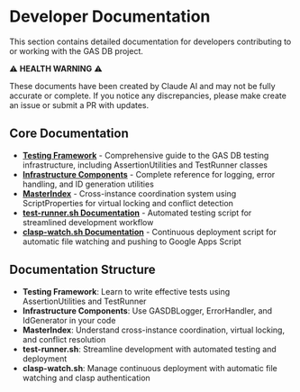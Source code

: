 # Developer Documentation

This section contains detailed documentation for developers contributing to or working with the GAS DB project.

⚠️ **HEALTH WARNING** ⚠️

These documents have been created by Claude AI and may not be fully accurate or complete. If you notice any discrepancies, please make create an issue or submit a PR with updates.

## Core Documentation

- [**Testing Framework**](./Testing_Framework.md) - Comprehensive guide to the GAS DB testing infrastructure, including AssertionUtilities and TestRunner classes
- [**Infrastructure Components**](./Infrastructure_Components.md) - Complete reference for logging, error handling, and ID generation utilities
- [**MasterIndex**](./MasterIndex.md) - Cross-instance coordination system using ScriptProperties for virtual locking and conflict detection
- [**test-runner.sh Documentation**](./test-runner.sh.md) - Automated testing script for streamlined development workflow
- [**clasp-watch.sh Documentation**](./clasp-watch.sh.md) - Continuous deployment script for automatic file watching and pushing to Google Apps Script

## Documentation Structure

- **Testing Framework**: Learn to write effective tests using AssertionUtilities and TestRunner
- **Infrastructure Components**: Use GASDBLogger, ErrorHandler, and IdGenerator in your code
- **MasterIndex**: Understand cross-instance coordination, virtual locking, and conflict resolution
- **test-runner.sh**: Streamline development with automated testing and deployment
- **clasp-watch.sh**: Manage continuous deployment with automatic file watching and clasp authentication
